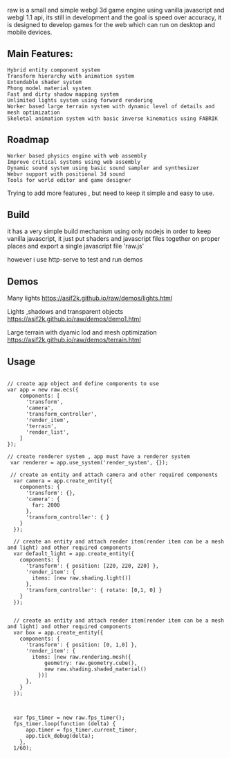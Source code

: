 raw is a small and simple webgl 3d game engine using vanilla javascript and webgl 1.1 api, its still in development and the goal is speed over accuracy, it is designed to develop games for the web which can run on desktop and mobile devices.



## Main Features:
```
Hybrid entity component system
Transform hierarchy with animation system
Extendable shader system
Phong model material system
Fast and dirty shadow mapping system
Unlimited lights system using forward rendering
Worker based large terrain system with dynamic level of details and mesh optimization
Skeletal animation system with basic inverse kinematics using FABRIK
```




## Roadmap
```
Worker based physics engine with web assembly
Improve critical systems using web assembly
Dynamic sound system using basic sound sampler and synthesizer  
Webvr support with positional 3d sound
Tools for world editor and game designer
```

Trying to add more features , but need to keep it simple and easy to use.

## Build
it has a very simple build mechanism using only nodejs in order to keep vanilla javascript, it just put shaders and javascript files together on proper places and export a single javascript file 'raw.js'

however i use http-serve to test and run demos


## Demos

Many lights
https://asif2k.github.io/raw/demos/lights.html

Lights ,shadows and transparent objects
https://asif2k.github.io/raw/demos/demo1.html

Large terrain with dyamic lod and mesh optimization 
https://asif2k.github.io/raw/demos/terrain.html



## Usage
```

// create app object and define components to use
var app = new raw.ecs({
    components: [
      'transform',
      'camera',
      'transform_controller',      
      'render_item',
      'terrain',
      'render_list',  
    ]
});

// create renderer system , app must have a renderer system
 var renderer = app.use_system('render_system', {});

 // create an entity and attach camera and other required components
  var camera = app.create_entity({
    components: {
      'transform': {},
      'camera': {
        far: 2000
      },
      'transform_controller': { }
    }
  });

  // create an entity and attach render item(render item can be a mesh and light) and other required components
  var default_light = app.create_entity({
    components: {
      'transform': { position: [220, 220, 220] },
      'render_item': {
        items: [new raw.shading.light()]
      },
      'transform_controller': { rotate: [0,1, 0] }
    }
  });


  // create an entity and attach render item(render item can be a mesh and light) and other required components
  var box = app.create_entity({
    components: {
      'transform': { position: [0, 1,0] },
      'render_item': {
        items: [new raw.rendering.mesh({
            geometry: raw.geometry.cube(),
            new raw.shading.shaded_material()
          })]
      },
    }
  });



  var fps_timer = new raw.fps_timer();
  fps_timer.loop(function (delta) {   
      app.timer = fps_timer.current_timer;      
      app.tick_debug(delta);
    },
  1/60);

```
